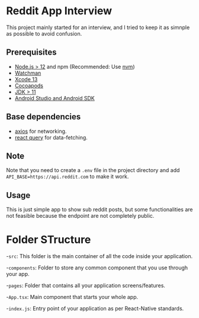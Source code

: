 # Reddit App Interview

This project mainly started for an interview, and I tried to keep it as simnple as possible to avoid confusion.

## Prerequisites

- [Node.js > 12](https://nodejs.org) and npm (Recommended: Use [nvm](https://github.com/nvm-sh/nvm))
- [Watchman](https://facebook.github.io/watchman)
- [Xcode 13](https://developer.apple.com/xcode)
- [Cocoapods](https://cocoapods.org)
- [JDK > 11](https://www.oracle.com/java/technologies/javase-jdk11-downloads.html)
- [Android Studio and Android SDK](https://developer.android.com/studio)

## Base dependencies

- [axios](https://github.com/axios/axios) for networking.
- [react query](https://tanstack.com/query/v4/docs/react/overview) for data-fetching.

## Note

Note that you need to create a `.env` file in the project directory and add `API_BASE=https://api.reddit.com` to make it work.

## Usage

This is just simple app to show sub reddit posts, but some functionalities are not feasible because the endpoint are not completely public.

# Folder STructure

-`src`: This folder is the main container of all the code inside your application.

-`components`: Folder to store any common component that you use through your app.

-`pages`: Folder that contains all your application screens/features.

-`App.tsx`: Main component that starts your whole app.

-`index.js`: Entry point of your application as per React-Native standards.
